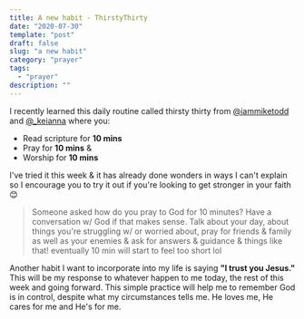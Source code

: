 ```yaml
---
title: A new habit - ThirstyThirty
date: "2020-07-30"
template: "post"
draft: false
slug: "a new habit"
category: "prayer"
tags:
  - "prayer"
description: ""
---
```


I recently learned this daily routine called thirsty thirty from [@iammiketodd](https://twitter.com/iammiketodd) and [@_keianna](https://twitter.com/_keianna_) where you:
- Read scripture for **10 mins** 
- Pray for **10 mins** &
- Worship for **10 mins**

I've tried it this week & it has already done wonders in ways I can't explain so I encourage you to try it out if you're looking to get stronger in your faith 😊

> Someone asked how do you pray to God for 10 minutes? Have a conversation w/ God if that makes sense. Talk about your day, about things you're struggling w/ or worried about, pray for friends & family as well as your enemies & ask for answers & guidance & things like that! eventually 10 min will start to feel too short lol

Another habit I want to incorporate into my life is saying **"I trust you Jesus."** This will be my response to whatever happen to me today, the rest of this week and going forward. This simple practice will help me to remember God is in control, despite what my circumstances tells me. He loves me, He cares for me and He's for me.